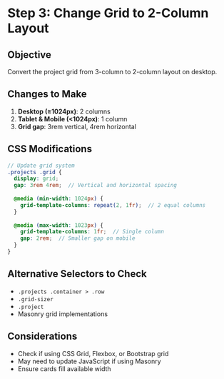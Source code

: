 # Step 3: Change Grid to 2-Column Layout

## Objective
Convert the project grid from 3-column to 2-column layout on desktop.

## Changes to Make
1. **Desktop (≥1024px)**: 2 columns
2. **Tablet & Mobile (<1024px)**: 1 column
3. **Grid gap**: 3rem vertical, 4rem horizontal

## CSS Modifications
```scss
// Update grid system
.projects .grid {
  display: grid;
  gap: 3rem 4rem;  // Vertical and horizontal spacing
  
  @media (min-width: 1024px) {
    grid-template-columns: repeat(2, 1fr);  // 2 equal columns
  }
  
  @media (max-width: 1023px) {
    grid-template-columns: 1fr;  // Single column
    gap: 2rem;  // Smaller gap on mobile
  }
}
```

## Alternative Selectors to Check
- `.projects .container > .row`
- `.grid-sizer`
- `.project`
- Masonry grid implementations

## Considerations
- Check if using CSS Grid, Flexbox, or Bootstrap grid
- May need to update JavaScript if using Masonry
- Ensure cards fill available width